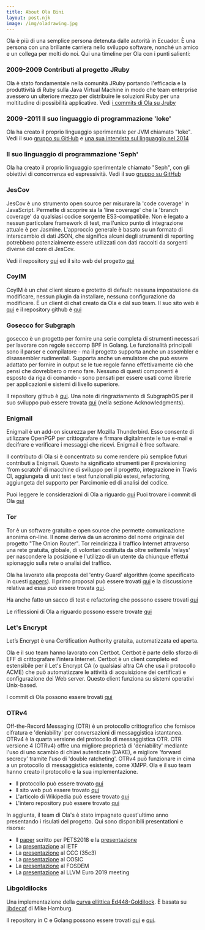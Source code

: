 ```yaml
---
title: About Ola Bini
layout: post.njk
image: /img/oladrawing.jpg
---
```


Ola è più di una semplice persona detenuta dalle autorità in Ecuador. È una persona con una brillante carriera nello sviluppo software, nonché un amico e un collega per molti do noi. Qui una timeline per Ola con i punti salienti:

### 2009-2009  Contributi al progetto JRuby

Ola è stato fondamentale nella comunità JRuby portando l'efficacia e la produttività di Ruby sulla Java Virtual Machine in modo che team enterprise avessero un ulteriore mezzo per distribuire le soluzioni Ruby per una moltitudine di possibilità applicative. Vedi [i commits di Ola su Jruby](https://github.com/jruby/jruby/commits?author=olabini)

### 2009 -2011 Il suo linguaggio di programmazione 'Ioke'

Ola ha creato il proprio linguaggio sperimentale per JVM chiamato "Ioke". Vedi il suo [gruppo su GitHub](https://github.com/Ioke) e [una sua intervista sul linguaggio nel 2014](https://www.youtube.com/watch?v=LlKdWx2YybU)

### Il suo linguaggio di programmazione 'Seph'

Ola ha creato il proprio linguaggio sperimentale chiamato "Seph", con gli obiettivi di concorrenza ed espressività. Vedi il suo [gruppo su GitHub](https://github.com/seph-lang/seph)

### JesCov

JesCov è uno strumento open source per misurare la 'code coverage' in JavaScript. Permette di scoprire sia la 'line coverage' che la 'branch coverage' da qualsiasi
codice sorgente ES3-compatibile. Non è legato a nessun particolare framework di test,
ma l'unico punto di integrazione attuale è per Jasmine. L'approccio generale è
basato su un formato di interscambio di dati JSON, che significa alcuni degli strumenti di reporting potrebbero potenzialmente essere utilizzati con dati raccolti da sorgenti diverse dal core di JesCov.

Vedi il repository [qui](https://github.com/jescov) ed il sito web del progetto [qui](http://jescov.olabini.com/)

### CoyIM

CoyIM è un chat client sicuro e protetto di default: nessuna impostazione da modificare,
nessun plugin da installare, nessuna configurazione da modificare. È un client di chat
creato da Ola e dal suo team. Il suo sito web è [qui](https://coy.im/) e il
repository github è [qui](https://github.com/coyim/coyim)

### Gosecco for Subgraph

gosecco è un progetto per fornire una serie completa di strumenti necessari per lavorare con
regole seccomp BPF in Golang. Le funzionalità principali sono il
parser e compilatore - ma il progetto supporta anche un assembler e
disassembler rudimentali. 
Supporta anche un emulatore che può essere adattato per fornire in output 
se le tue regole fanno effettivamente ciò che pensi che dovrebbero o meno fare. Nessuno di
questi componenti è esposto da riga di comando - sono pensati per essere usati come
librerie per applicazioni e sistemi di livello superiore.

Il repository github è [qui](https://github.com/twtiger/gosecco). Una note di ringraziamento 
di SubgraphOS per il suo sviluppo può essere trovata [qui](https://subgraph.com/blog/index.en.html)
(nella sezione Acknowledgments).

### Enigmail

Enigmail è un add-on sicurezza per Mozilla Thunderbird. Esso consente di utilizzare OpenPGP per crittografare e firmare digitalmente le tue e-mail e decifrare e verificare i messaggi che ricevi. Enigmail è free software.

Il contributo di Ola si è concentrato su come rendere più semplice futuri contributi a Enigmail. 
Questo ha significato strumenti per il provisioning 'from scratch' di macchine di sviluppo per il progetto, integrazione in Travis CI, aggiungeta di unit test e test funzionali più estesi, refactoring, aggiungeta del supporto per Parcimonie ed di analisi del codice.

Puoi leggere le considerazioni di Ola a riguardo [qui](https://www.thoughtworks.com/de/insights/blog/lessons-learned-working-enigmail)
Puoi trovare i commit di Ola [qui](https://gitlab.com/enigmail/enigmail/commits/master?utf8=%E2%9C%93&search=Ola+Bini)

### Tor

Tor è un software gratuito e open source che permette comunicazione anonima on-line. Il
nome deriva da un acronimo del nome originale del progetto "The
Onion Router". Tor reindirizza il traffico Internet attraverso una rete gratuita, globale,
di volontari costituita da oltre settemila 'relays' per nascondere la posizione e
l'utilizzo di un utente da chiunque effettui spionaggio sulla rete
o analisi del traffico.

Ola ha lavorato alla proposta del 'entry Guard' algorithm (come specificato 
in questi [papers](https://www.freehaven.net/anonbib/#wpes12-cogs)). 
Il primo proposal può essere trovati [qui](https://gist.github.com/olabini/343da01de8e01491bf5c) e la discussione relativa ad essa può essere trovata [qui](https://lists.torproject.org/pipermail/tor-dev/2016-February/010392.html).


Ha anche fatto un sacco di test e refactoring che possono essere trovati [qui](https://github.com/torproject/tor/commits?author=olabini&before=206d28ff152f2df5ccf966a5923804718f49b43b+35)

Le riflessioni di Ola a riguardo possono essere trovate [qui](https://www.martinfowler.com/articles/tor-for-technologists.html)

### Let's Encrypt

Let’s Encrypt è una Certification Authority gratuita, automatizzata ed aperta.

Ola e il suo team hanno lavorato con Certbot. Certbot è parte dello sforzo di EFF di crittografare l'intera Internet. Certbot è un client completo ed estensibile per il
Let's Encrypt CA (o qualsiasi altra CA che usa il protocollo ACME) che può
automatizzare le attività di acquisizione dei certificati e configurazione dei Web server. Questo client funziona su sistemi operativi Unix-based.

I commit di Ola possono essere trovati [qui](https://github.com/certbot/certbot/commits?author=olabini)

### OTRv4

Off-the-Record Messaging (OTR) è un protocollo crittografico che fornisce
cifratura e 'deniability' per conversazioni di messaggistica istantanea. 
OTRv4 è la quarta versione del protocollo di messaggistica OTR. 
OTR versione 4 (OTRv4) offre una migliore proprietà di 'deniability' mediante l'uso 
di uno scambio di chiavi autenticate (DAKE), e migliore 'forward secrecy' 
tramite l'uso di 'double ratcheting'. 
OTRv4 può funzionare in cima a un protocollo di messaggistica esistente, come XMPP. 
Ola e il suo team hanno creato il protocollo e la sua implementazione.

* Il protocollo può essere trovato [qui](https://github.com/otrv4/otrv4/blob/master/otrv4.md)
* Il sito web può essere trovato [qui](http://otr.im/)
* L'articolo di Wikipedia può essere trovato [qui](https://en.wikipedia.org/wiki/Off-the-Record_Messaging)
* L'intero repository può essere trovato [qui](https://github.com/otrv4)

In aggiunta, il team di Ola's è stato impagnato quest'ultimo anno presentando 
i risulati del progetto. Qui sono disponibili presentationi e risorse:

* Il [paper](https://petsymposium.org/2018/files/hotpets/7-bini.pdf) scritto per PETS2018
  e la [presentazione](https://youtu.be/Px2WEQAzDCg?t=4769)
* La [presentazione](https://datatracker.ietf.org/meeting/103/materials/slides-103-pearg-otrv4-slides-01) al IETF
* La [presentazione](https://www.youtube.com/watch?v=KR4s6t9D9Jo) al CCC (35c3)
* La [presentazione](https://www.youtube.com/watch?v=JYTEn2as0Rg) al COSIC
* La [presentazione](https://fosdem.org/2019/schedule/event/otr4/) al FOSDEM
* La [presentazione](https://llvm.org/devmtg/2019-04/slides/TechTalk-Celi-Clang_tools_for_implementing_cryptographic_protocols_like_OTRv4.pdf) al LLVM Euro 2019 meeting

### Libgoldilocks

Una implementazione della [curva ellittica Ed448-Goldilock](https://eprint.iacr.org/2015/625.pdf).
È basata su [libdecaf](https://sourceforge.net/projects/ed448goldilocks/) di Mike Hamburg.

Il repository in C e Golang possono essere trovati [qui](https://github.com/otrv4/libgoldilocks)
e [qui](https://github.com/otrv4/ed448).

